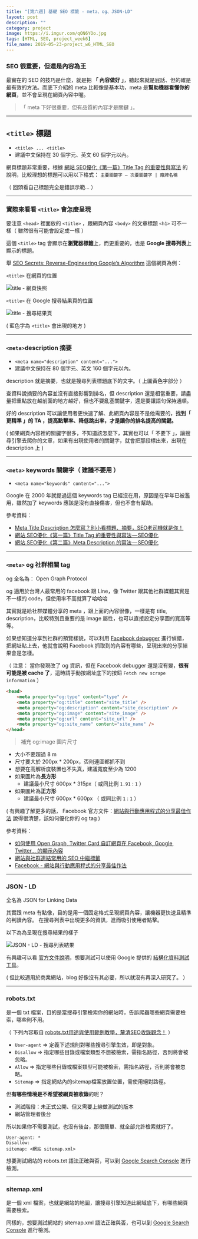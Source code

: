 ```yaml
---
title: "[第六週] 基礎 SEO 標籤 - meta、og、JSON-LD"
layout: post
description: ""
category: project
image: https://i.imgur.com/qON6YOo.jpg
tags: [HTML, SEO, project_week6]
file_name: 2019-05-23-project_w6_HTML_SEO
---
```


###  SEO 很重要，但還是內容為王

最實在的 SEO 的技巧是什麼，就是把 **「 內容做好 」**，聽起來就是屁話、但的確是最有效的方法。而底下介紹的 meta 比較像是基本功，meta 是**幫助機器看懂你的網頁**，並不會呈現在網頁內容中喔。

> 「 meta 下好很重要，但有品質的內容才是關鍵 」。

---
## `<title>` 標題

- `<title> ... <title>`
- 建議中文保持在 30 個字元、英文 60 個字元以內。

網頁標題非常重要，根據 [網站 SEO優化《第一篇》Title Tag 的重要性與寫法](https://medium.com/@jeffreywang1183/seo-title-tag-f5d5e4f52c12) 的說明，比較理想的標題可以用以下格式： `主要關鍵字 — 次要關鍵字 | 廠牌名稱`

（ 回頭看自己標題完全是錯誤示範... ）

---

### 實際來看看 `<title>` 會怎麼呈現

要注意 `<head>` 裡面放的 `<title>` ，跟網頁內容 `<body>` 的文章標題 `<h1>` 可不一樣（ 雖然很有可能會設定成一樣 ）

這個 `<title>` tag 會顯示在**瀏覽器標籤**上，而更重要的，也是 **Google 搜尋列表**上顯示的標題。

舉 [SEO Secrets: Reverse-Engineering Google’s Algorithm](https://medium.freecodecamp.org/seo-secrets-reverse-engineering-googles-algorithm-92fad4f5a39) 這個網頁為例：

`<title>` 在網頁的位置

![ title - 網頁快照](https://i.imgur.com/Lji6J9N.jpg)

`<title>` 在 Google 搜尋結果頁的位置

![title - 搜尋結果頁](https://i.imgur.com/CKdWSXQ.jpg)

( 藍色字為 `<title>` 會出現的地方 )

---

### `<meta>`description 摘要

- `<meta name="description" content="...">`
- 建議中文保持在 80 個字元、英文 160 個字元以內。

description 就是摘要，也就是搜尋列表標題底下的文字。（ 上圖黃色字部分 ）

查資料說摘要的內容並沒有直接影響到排名，但 description 還是相當重要，請盡量把重點放在越前面的地方越好，但也不要亂塞關鍵字，還是要讓語句保持通順。

好的 description 可以讓使用者更快速了解、此網頁內容是不是他需要的，**找到「 更精準 」的 TA ，提高點擊率、降低跳出率，才是讓你的排名提高的關鍵。**

( 如果網頁內容裡的關鍵字很多，不知道該怎麼下，其實也可以「 不要下 」，讓搜尋引擎去爬你的文章，如果有出現使用者的關鍵字，就會把那段標出來，出現在 description 上 )

---

### `<meta>` keywords 關鍵字（ 建議不要用 ）

- `<meta name="keywords" content="...">`

Google 在 2000 年就提過這個 keywords tag 已經沒在用，原因是在早年已被濫用，雖然加了 keywords 應該是沒有直接傷害，但也不會有幫助。

參考資料：
- [Meta Title Description 怎麼寫？別小看標題、摘要，SEO老司機就是你！](https://www.awoo.com.tw/blog/2018/06/meta-title-description/)
- [網站 SEO優化《第一篇》Title Tag 的重要性與寫法 — SEO優化](https://medium.com/@jeffreywang1183/seo-title-tag-f5d5e4f52c12)
- [網站 SEO優化《第二篇》Meta Description 的寫法 — SEO優化](https://medium.com/@jeffreywang1183/meta-description-17f65e1f47a6)

---

### `<meta>` og 社群相關 tag

og 全名為： Open Graph Protocol

og 適用於台灣人最常用的 facebook 跟 Line，像 Twitter 跟其他社群媒體其實是不一樣的 code，但使用率不高就算了哈哈哈

其實就是給社群媒體分享的 meta ，跟上面的內容很像，一樣是有 title, description，比較特別且重要的是 image 屬性，也可以直接設定分享圖的寬高等等。

如果想知道分享到社群的預覽樣貌，可以利用 [Facebook debugger](https://developers.facebook.com/tools/debug/sharing/) 進行偵錯，把網址貼上去，他就會說明 Facebook 抓取到的內容有哪些，呈現出來的分享結果會是怎樣。

（ 注意： 當你發現改了 og 資訊，但在 Facebook debugger 還是沒有變，**很有可能是被 cache 了**，這時請手動按網址底下的按鈕  `Fetch new scrape information` ）

```html
<head>
    <meta property="og:type" content="type" />  
    <meta property="og:title" content="site_title" />
    <meta property="og:description" content="site_description" />
    <meta property="og:image" content="site_image" />
    <meta property="og:url" content="site_url" />
    <meta property="og:site_name" content="site_name" />
</head>
```

> 補充 og:image 圖片尺寸

- 大小不要超過 8 m
- 尺寸要大於 200px * 200px，否則連圖都抓不到
- 想要在高解析度裝置也不失真，建議寬度至少為 1200
- 如果圖片為**長方形**
  - 建議最小尺寸 600px * 315px（ 或同比例 `1.91` : `1` ）
- 如果圖片為**正方形**
  - 建議最小尺寸 600px * 600px （ 或同比例 `1` : `1` ）

( 有興趣了解更多的話， Facebook 官方文件：[網站與行動應用程式的分享最佳作法](https://developers.facebook.com/docs/sharing/best-practices?locale=zh_TW#) 說得很清楚，該如何優化你的 og tag )

參考資料：
- [如何使用 Open Graph, Twitter Card 自訂網頁在 Facebook, Google, Twitter… 的顯示內容](http://blog.shihshih.com/social-meta-tag/)
- [網站與社群連結常用的 SEO 中繼標籤](https://blog.toright.com/posts/5661/%E7%B6%B2%E7%AB%99%E8%88%87%E7%A4%BE%E7%BE%A4%E9%80%A3%E7%B5%90%E5%B8%B8%E7%94%A8%E7%9A%84-seo-%E4%B8%AD%E7%B9%BC%E6%A8%99%E7%B1%A4.html)
- [Facebook - 網站與行動應用程式的分享最佳作法](https://developers.facebook.com/docs/sharing/best-practices?locale=zh_TW#)

---

### JSON - LD

全名為 JSON for Linking Data

其實跟 meta 有點像，目的是用一個固定格式呈現網頁內容，讓機器更快速且精準的判讀內容。
在搜尋列表中出現更多的資訊，進而吸引使用者點擊。

以下為為呈現在搜尋結果的樣子 

![JSON - LD - 搜尋列表結果](https://i.imgur.com/qON6YOo.jpg)


有興趣可以看 [官方文件說明](https://developers.google.com/search/docs/data-types/product)，想要測試可以使用 Google 提供的 [結構化資料測試工具](https://search.google.com/structured-data/testing-tool)。

( 但比較適用於商業網站，blog 好像沒有其必要，所以就沒有再深入研究了。 ）

---

### robots.txt

是一個 txt 檔案，目的是當搜尋引擎檢索你的網站時，告訴爬蟲哪些網頁需要檢索，哪些則不用。

（ 下列內容取自 [robots.txt用途與使用範例教學，釐清SEO收錄觀念！](https://www.awoo.com.tw/blog/2018/03/robotstxt-crawl/) ）


- `User-agent` => 定義下述規則對哪些搜尋引擎生效，即是對象。
- `Disallow` => 指定哪些目錄或檔案類型不想被檢索，需指名路徑，否則將會被忽略。
- `Allow` => 指定哪些目錄或檔案類型可能被檢索，需指名路徑，否則將會被忽略。
- `Sitemap` => 指定網站內的sitemap檔案放置位置，需使用絕對路徑。


但**有哪些情境是不希望被網頁被收錄**的呢？
- 測試階段：未正式公開、但又需要上線做測試的版本
- 網站管理者後台

所以如果你不需要測試，也沒有後台，那很簡單、就全部允許檢索就好了。

```
User-agent: *
Disallow:
sitemap: <網站 sitemap.xml>
```

想要測試網站的 robots.txt 語法正確與否，可以到 [Google Search Console](https://search.google.com/search-console/about?hl=zh-tw) 進行檢測。

---

### sitemap.xml

是一個 xml 檔案，也就是網站的地圖，讓搜尋引擎知道此網域底下，有哪些網頁需要檢索。

同樣的，想要測試網站的 sitemap.xml 語法正確與否，也可以到 [Google Search Console](https://search.google.com/search-console/about?hl=zh-tw) 進行檢測。